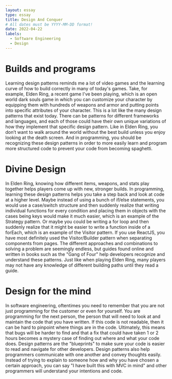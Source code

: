 ```yaml
---
layout: essay
type: essay
title: Design And Conquer
# All dates must be YYYY-MM-DD format!
date: 2022-04-22
labels:
  - Software Engineering
  - Design
---
```


<h1>Builds and programs</h1>
Learning design patterns reminds me a lot of video games and the learning curve of how to build correctly in many of today's games. Take, for example, Elden Ring, a recent game I've been playing, which is an open world dark souls game in which you can customize your character by equipping them with hundreds of weapons and armor and putting points into specific attributes of your character. This is a lot like the many design patterns that exist today. There can be patterns for different frameworks and languages, and each of those could have their own unique variations of how they implement that specific design pattern. Like in Elden Ring, you don’t want to walk around the world without the best build unless you enjoy looking at the death screen. And in programming, you should be recognizing these design patterns in order to more easily learn and program more structured code to prevent your code from becoming spaghetti.

<h1>Divine Design</h1>
In Elden Ring, knowing how different items, weapons, and stats play together helps players come up with new, stronger builds. In programming, learning these design patterns helps you take a step back and look at code at a higher level. Maybe instead of using a bunch of if/else statements, you would use a case/switch structure and then suddenly realize that writing individual functions for every condition and placing them in objects with the cases being keys would make it much easier, which is an example of the Strategy pattern. Or maybe you could be writing a for loop and then suddenly realize that it might be easier to write a function inside of a forEach, which is an example of the Visitor pattern. If you use ReactJS, you have most definitely used the Visitor/Builder pattern when separating components from pages. The different approaches and combinations to solving a problem are seemingly endless, but guides found online and written in books such as the "Gang of Four" help developers recognize and understand these patterns. Just like when playing Elden Ring, many players may not have any knowledge of different building paths until they read a guide.

<h1>Design for the mind</h1>
In software engineering, oftentimes you need to remember that you are not just programming for the customer or even for yourself. You are programming for the next person, the person that will need to look at and maintain the code that you have written. If this code is not readable, then it can be hard to pinpoint where things are in the code. Ultimately, this means that bugs will be harder to find and that a fix that could have taken 1 or 2 hours becomes a mystery case of finding out where and what your code does. Design patterns are the "blueprints" to make sure your code is easier to read and navigate for other developers. Design patterns also help programmers communicate with one another and convey thoughts easily. Instead of trying to explain to someone how and why you have chosen a certain approach, you can say "I have built this with MVC in mind" and other programmers will understand your intentions and code.



